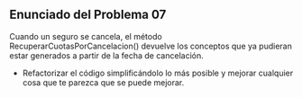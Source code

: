 ﻿Enunciado del Problema 07
-------------------------

Cuando un seguro se cancela, el método RecuperarCuotasPorCancelacion() devuelve los conceptos que ya pudieran estar generados a partir de la fecha de cancelación.

- Refactorizar el código simplificándolo lo más posible y mejorar cualquier cosa que te parezca que se puede mejorar.